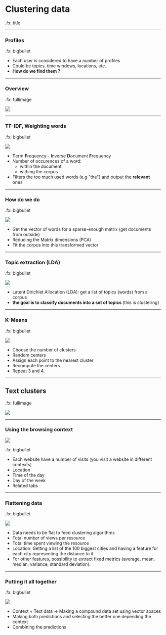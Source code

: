 # Clustering data

.fx: title

---

### Profiles

.fx: bigbullet

* Each user is considered to have a number of profiles
* Could be topics, time windows, locations, etc.
* **How do we find them ?**

---

### Overview

.fx: fullimage

![](images/overview-0.png)

---

### TF-IDF, Weighting words

.fx: bigbullet

![](images/overview-weight.png)

* **T**erm **F**requency - **I**nverse **D**ocument **F**requency
* Number of occurences of a word:
    * within the document
    * withing the corpus
* Filters the too much used words (e.g "the") and output the **relevant** ones

---

### How do we do

.fx: bigbullet

![](images/overview-weight.png)

* Get the vector of words for a sparse-enough matrix (get documents from outside)
* Reducing the Matrix dimensions (PCA)
* Fit the corpus into this transformed vector

---

### Topic extraction (LDA)

.fx: bigbullet

![](images/overview-lda.png)

* Latent Dirichlet Allocation (LDA): get a list of topics (words) from a corpus
* **the goal is to classify documents into a set of topics** (this is clustering)

---

### K-Means

.fx: bigbullet

![](images/overview-kmeans.png)

* Choose the number of clusters
* Random centers
* Assign each point to the nearest cluster
* Recompute the centers
* Repeat 3 and 4.

---

## Text clusters

.fx: fullimage

![](images/kmeans_tfidf.png)

---

### Using the browsing context

![](images/overview-context.png)

.fx: bigbullet

* Each website have a number of visits (you visit a website in different contexts)
* Location
* Time of the day
* Day of the week
* Related tabs

---

### Flattening data

.fx: bigbullet

![](images/overview-flatten.png)

* Data needs to be flat to feed clustering algorithms
* Total number of views per resource
* Total time spent viewing the resource
* Location: Getting a list of the 100 biggest cities and having a feature for 
  each city representing the distance to it
* For other features, possibility to extract fixed metrics (average, mean,
  median, variance, standard deviation).

---

### Putting it all together

.fx: bigbullet

![](images/overview-together.png)

* Context + Text data → Making a compound data set using vector spaces
* Making both predictions and selecting the better one depending the context
* Combining the predictions
